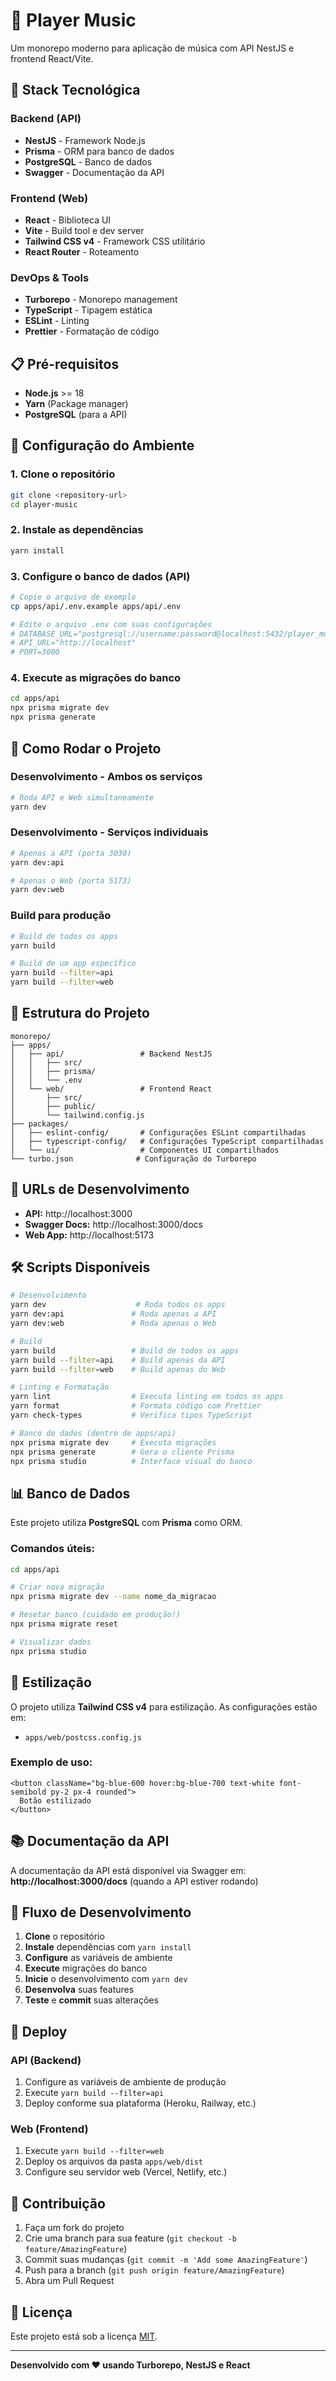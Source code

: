 # 🎵 Player Music

Um monorepo moderno para aplicação de música com API NestJS e frontend React/Vite.

## 🚀 Stack Tecnológica

### Backend (API)

- **NestJS** - Framework Node.js
- **Prisma** - ORM para banco de dados
- **PostgreSQL** - Banco de dados
- **Swagger** - Documentação da API

### Frontend (Web)

- **React** - Biblioteca UI
- **Vite** - Build tool e dev server
- **Tailwind CSS v4** - Framework CSS utilitário
- **React Router** - Roteamento

### DevOps & Tools

- **Turborepo** - Monorepo management
- **TypeScript** - Tipagem estática
- **ESLint** - Linting
- **Prettier** - Formatação de código

## 📋 Pré-requisitos

- **Node.js** >= 18
- **Yarn** (Package manager)
- **PostgreSQL** (para a API)

## 🔧 Configuração do Ambiente

### 1. Clone o repositório

```bash
git clone <repository-url>
cd player-music
```

### 2. Instale as dependências

```bash
yarn install
```

### 3. Configure o banco de dados (API)

```bash
# Copie o arquivo de exemplo
cp apps/api/.env.example apps/api/.env

# Edite o arquivo .env com suas configurações
# DATABASE_URL="postgresql://username:password@localhost:5432/player_music"
# API_URL="http://localhost"
# PORT=3000
```

### 4. Execute as migrações do banco

```bash
cd apps/api
npx prisma migrate dev
npx prisma generate
```

## 🚀 Como Rodar o Projeto

### Desenvolvimento - Ambos os serviços

```bash
# Roda API e Web simultaneamente
yarn dev
```

### Desenvolvimento - Serviços individuais

```bash
# Apenas a API (porta 3030)
yarn dev:api

# Apenas o Web (porta 5173)
yarn dev:web
```

### Build para produção

```bash
# Build de todos os apps
yarn build

# Build de um app específico
yarn build --filter=api
yarn build --filter=web
```

## 📁 Estrutura do Projeto

```
monorepo/
├── apps/
│   ├── api/                 # Backend NestJS
│   │   ├── src/
│   │   ├── prisma/
│   │   └── .env
│   └── web/                 # Frontend React
│       ├── src/
│       ├── public/
│       └── tailwind.config.js
├── packages/
│   ├── eslint-config/       # Configurações ESLint compartilhadas
│   ├── typescript-config/   # Configurações TypeScript compartilhadas
│   └── ui/                  # Componentes UI compartilhados
└── turbo.json              # Configuração do Turborepo
```

## 🔗 URLs de Desenvolvimento

- **API:** http://localhost:3000
- **Swagger Docs:** http://localhost:3000/docs
- **Web App:** http://localhost:5173

## 🛠 Scripts Disponíveis

```bash
# Desenvolvimento
yarn dev                    # Roda todos os apps
yarn dev:api               # Roda apenas a API
yarn dev:web               # Roda apenas o Web

# Build
yarn build                 # Build de todos os apps
yarn build --filter=api    # Build apenas da API
yarn build --filter=web    # Build apenas do Web

# Linting e Formatação
yarn lint                  # Executa linting em todos os apps
yarn format                # Formata código com Prettier
yarn check-types           # Verifica tipos TypeScript

# Banco de dados (dentro de apps/api)
npx prisma migrate dev     # Executa migrações
npx prisma generate        # Gera o cliente Prisma
npx prisma studio          # Interface visual do banco
```

## 📊 Banco de Dados

Este projeto utiliza **PostgreSQL** com **Prisma** como ORM.

### Comandos úteis:

```bash
cd apps/api

# Criar nova migração
npx prisma migrate dev --name nome_da_migracao

# Resetar banco (cuidado em produção!)
npx prisma migrate reset

# Visualizar dados
npx prisma studio
```

## 🎨 Estilização

O projeto utiliza **Tailwind CSS v4** para estilização. As configurações estão em:

- `apps/web/postcss.config.js`

### Exemplo de uso:

```tsx
<button className="bg-blue-600 hover:bg-blue-700 text-white font-semibold py-2 px-4 rounded">
  Botão estilizado
</button>
```

## 📚 Documentação da API

A documentação da API está disponível via Swagger em:
**http://localhost:3000/docs** (quando a API estiver rodando)

## 🔄 Fluxo de Desenvolvimento

1. **Clone** o repositório
2. **Instale** dependências com `yarn install`
3. **Configure** as variáveis de ambiente
4. **Execute** migrações do banco
5. **Inicie** o desenvolvimento com `yarn dev`
6. **Desenvolva** suas features
7. **Teste** e **commit** suas alterações

## 🚀 Deploy

### API (Backend)

1. Configure as variáveis de ambiente de produção
2. Execute `yarn build --filter=api`
3. Deploy conforme sua plataforma (Heroku, Railway, etc.)

### Web (Frontend)

1. Execute `yarn build --filter=web`
2. Deploy os arquivos da pasta `apps/web/dist`
3. Configure seu servidor web (Vercel, Netlify, etc.)

## 🤝 Contribuição

1. Faça um fork do projeto
2. Crie uma branch para sua feature (`git checkout -b feature/AmazingFeature`)
3. Commit suas mudanças (`git commit -m 'Add some AmazingFeature'`)
4. Push para a branch (`git push origin feature/AmazingFeature`)
5. Abra um Pull Request

## 📄 Licença

Este projeto está sob a licença [MIT](LICENSE).

---

**Desenvolvido com ❤️ usando Turborepo, NestJS e React**
